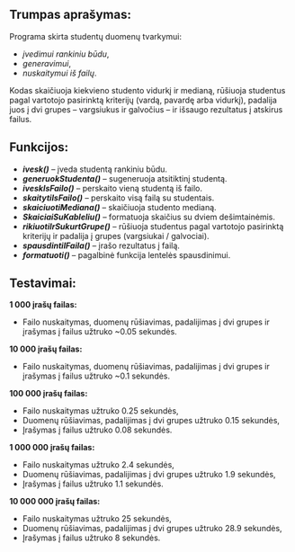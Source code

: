 ## Trumpas aprašymas:
Programa skirta studentų duomenų tvarkymui:
 - *įvedimui rankiniu būdu*,
 - *generavimui*,
 - *nuskaitymui iš failų*.

Kodas skaičiuoja kiekvieno studento vidurkį ir medianą, rūšiuoja studentus pagal vartotojo pasirinktą kriterijų (vardą, pavardę arba vidurkį), padalija juos į dvi grupes – vargsiukus ir galvočius – ir išsaugo rezultatus į atskirus failus.

## Funkcijos:
- **_ivesk()_**  – įveda studentą rankiniu būdu.
- **_generuokStudenta()_** – sugeneruoja atsitiktinį studentą.
- **_iveskIsFailo()_** – perskaito vieną studentą iš failo.
- **_skaitytiIsFailo()_** – perskaito visą failą su studentais.
- **_skaiciuotiMediana()_** – skaičiuoja studento medianą.
- **_SkaiciaiSuKableliu()_** – formatuoja skaičius su dviem dešimtainėmis.
- **_rikiuotiIrSukurtGrupe()_** – rūšiuoja studentus pagal vartotojo pasirinktą kriterijų ir padalija į grupes (vargsiukai / galvociai).
- **_spausdintiIFaila()_** – įrašo rezultatus į failą.
- **_formatuoti()_** – pagalbinė funkcija lentelės spausdinimui.
## Testavimai:
**1 000 įrašų failas:**
- Failo nuskaitymas, duomenų rūšiavimas, padalijimas į dvi grupes ir įrašymas į failus užtruko ~0.05 sekundės.

**10 000 įrašų failas:**
- Failo nuskaitymas, duomenų rūšiavimas, padalijimas į dvi grupes ir įrašymas į failus užtruko ~0.1 sekundės.

**100 000 įrašų failas:**
- Failo nuskaitymas užtruko 0.25 sekundės,
- Duomenų rūšiavimas, padalijimas į dvi grupes užtruko 0.15 sekundės,
- Įrašymas į failus užtruko 0.08 sekundės.

**1 000 000 įrašų failas:**
- Failo nuskaitymas užtruko 2.4 sekundės,
- Duomenų rūšiavimas, padalijimas į dvi grupes užtruko 1.9 sekundės,
- Įrašymas į failus užtruko 1.1 sekundės.

**10 000 000 įrašų failas:**
- Failo nuskaitymas užtruko 25 sekundės,
- Duomenų rūšiavimas, padalijimas į dvi grupes užtruko 28.9 sekundės,
- Įrašymas į failus užtruko 8 sekundės.
